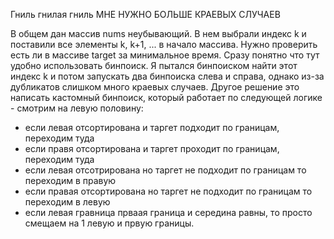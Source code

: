 Гниль гнилая гниль МНЕ НУЖНО БОЛЬШЕ КРАЕВЫХ СЛУЧАЕВ

В общем дан массив nums неубывающий. В нем выбрали индекс k и поставили все элементы k, k+1, ... в начало массива.
Нужно проверить есть ли в массиве target за минимальное время. Сразу понятно что тут удобно использовать бинпоиск.
Я пытался бинпоиском найти этот индекс k и потом запускать два бинпоиска слева и справа, однако из-за дубликатов слишком много краевых случаев.
Другое решение это написать кастомный бинпоиск, который работает по следующей логике - 
смотрим на левую половину:
* если левая отсортирована и таргет подходит по границам, переходим туда
* если правя отсортирована и таргет проходит по границам, переходим туда
* если левая отсотрирована но таргет не подходит по границам то переходим в правую
* если правая отсортирована но таргет не подходит по границам то переходим в левую
* если левая гравница прваая граница и середина равны, то просто смещаем на 1 левую и првую границы.